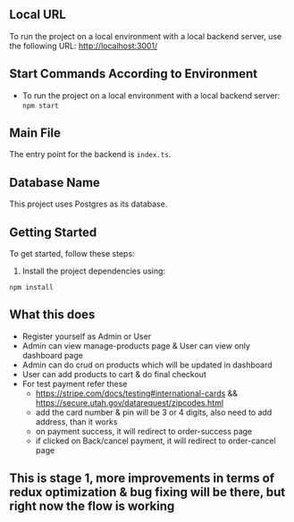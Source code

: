 ## Local URL

To run the project on a local environment with a local backend server, use the following URL: [http://localhost:3001/](http://localhost:3001/)

## Start Commands According to Environment

- To run the project on a local environment with a local backend server: `npm start`

## Main File

The entry point for the backend is `index.ts`.

## Database Name

This project uses Postgres as its database.

## Getting Started

To get started, follow these steps:

1. Install the project dependencies using:

```shell
npm install
```
## What this does
- Register yourself as Admin or User
- Admin can view manage-products page & User can view only dashboard page
- Admin can do crud on products which will be updated in dashboard
- User can add products to cart & do final checkout
- For test payment refer these
    - https://stripe.com/docs/testing#international-cards && https://secure.utah.gov/datarequest/zipcodes.html
    - add the card number & pin will be 3 or 4 digits, also need to add address, than it works
    - on payment success, it will redirect to order-success page
    - if clicked on Back/cancel payment, it will redirect to order-cancel page

## This is stage 1, more improvements in terms of redux optimization & bug fixing will be there, but right now the flow is working
